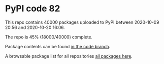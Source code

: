 # PyPI code 82

This repo contains 40000 packages uploaded to PyPI between 
2020-10-09 20:56 and 2020-10-20 16:06.

The repo is 45% (18000/40000) complete.

Package contents can be found [in the code branch](https://github.com/pypi-data/pypi-mirror-82/tree/code/packages).

A browsable package list for all repositories [all packages here](https://pypi-data.github.io/website/repositories/pypi-mirror-82).


